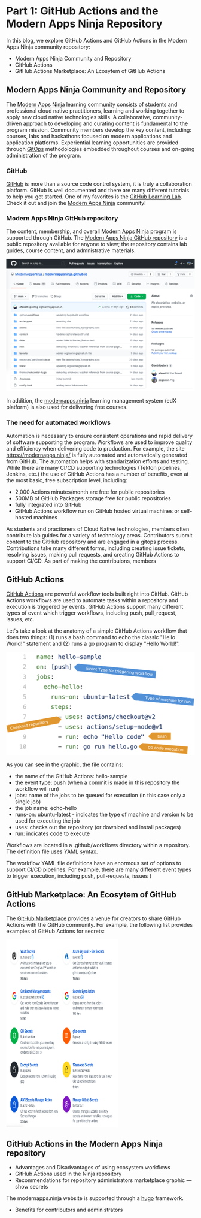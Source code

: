 # Part 1: GitHub Actions and the Modern Apps Ninja Repository
In this blog, we explore GitHub Actions and GitHub Actions in the Modern Apps Ninja community repository:
* Modern Apps Ninja Community and Repository
* GitHub Actions
* GitHub Actions Marketplace: An Ecosytem of GitHub Actions

## Modern Apps Ninja Community and Repository
The [Modern Apps Ninja](https:https://modernapps.ninja/) learning community consists of students and professional cloud native practitioners, learning and working together to apply new cloud native technologies skills. A collaborative, community-driven approach to developing and curating content is fundamental to the program mission.  Community members develop the key content, including: courses, labs and hackathons focused on modern applications and application platforms.  Experiential learning opportunities are provided through [GitOps](https://www.youtube.com/watch?v=r50tRQjisxw) methodologies embedded throughout courses and on-going administration of the program.

### GitHub 
[GitHub](https://github.com) is more than a source code control system, it is truly a collaboration platform. GitHub is well documented and there are many different tutorials to help you get started.  One of my favorites is the [GitHub Learning Lab](https://lab.github.com/). Check it out and join the [Modern Apps Ninja](https:https://modernapps.ninja/) community!

### Modern Apps Ninja GitHub repository
The content, membership, and overall [Modern Apps Ninja](https:https://modernapps.ninja/) program is supported through GitHub.  The [Modern Apps Ninja GitHub repository](https://github.com/ModernAppsNinja/modernappsninja.github.io) is a public repository available for anyone to view; the repository contains lab guides, course content, and admnistrative materials.

![Modern Apps Ninja Repository](../images/modernapps-top-level.png)

In addition, the [modernapps.ninja](https://lms.modernapps.ninja/) learning management system (edX platform) is also used for delivering free courses.

### The need for automated workflows
Automation is necessary to ensure consistent operations and rapid delivery of software supporting the program. Workflows are used to improve quality and efficiency when delivering code to production. For example, the site https://modernapps.ninja/ is fully automated and automatically generated from GitHub. The automation helps with standarization efforts and testing. While there are many CI/CD supporting technologies (Tekton pipelines, Jenkins, etc.) the use of GitHub Actions has a number of benefits, even at the most basic, free subscription level, including: 
* 2,000 Actions minutes/month are free for public repositories
* 500MB of GitHub Packages storage free for public repositories
* fully integrated into GitHub
* GitHub Actions workflow run on GitHub hosted virtual machines or self-hosted machines

As students and practioners of Cloud Native technologies, members often contribute lab guides for a variety of technology areas. 
Contributors submit content to the GitHub repository and are engaged in a gitops process. Contributions take many different forms, including creating issue tickets, resolving issues, making pull requests, and creating GitHub Actions to support CI/CD.
As part of making the contribuions, members 


## GitHub Actions
[GitHub Actions](https://docs.github.com/en/free-pro-team@latest/actions) are powerful workflow tools built right into GitHub. GitHub Actions workflows are used to automate tasks within a repository and execution is triggered by events. GitHub Actions support many different types of event which trigger workflows, including push, pull_request, issues, etc. 

Let's take a look at the anatomy of a simple GitHub Actions workflow that does two things: (1) runs a bash command to echo the classic "Hello World!" statement and (2) runs a go program to display "Hello World!".

![hello-action.yml](../images/hello-action.png)

As you can see in the graphic, the file contains:
* the name of the GitHub Actions: hello-sample 
* the event type: push (when a commit is made in this repository the workflow will run)
* jobs: name of the jobs to be queued for execution (in this case only a single job)
* the job name: echo-hello
* runs-on: ubuntu-latest - indicates the type of machine and version to be used for executing the job
* uses: checks out the repository (or download and install packages)
* run: indicates code to execute

Workflows are located in a .github/workflows directory within a repository. The definition file uses YAML syntax.

The workflow YAML file definitions have an enormous set of options to support CI/CD pipelines. For example, there are many different event types to trigger execution, including push, pull-requests, issues (



## GitHub Marketplace: An Ecosytem of GitHub Actions
The [GitHub Marketplace](https://github.com/marketplace) provides a venue for creators to share GitHub Actions with the GitHub community. For example, the following list provides examples of GitHub Actions for secrets:

<!---
![GitHub Marketplace Example](../images/github-actions-marketplace-secrets.png)
-->

<img src="../images/github-actions-marketplace-secrets.png" height="500" width="300">
                                                          
## GitHub Actions in the Modern Apps Ninja repository

* Advantages and Disadvantages of using ecosystem workflows
* GitHub Actions used in the Ninja repository
* Recommendations for repository administrators
marketplace graphic — show secrets



The modernapps.ninja website is supported through a [hugo](https://gohugo.io/) framework.



* Benefits for contributors and administrators

